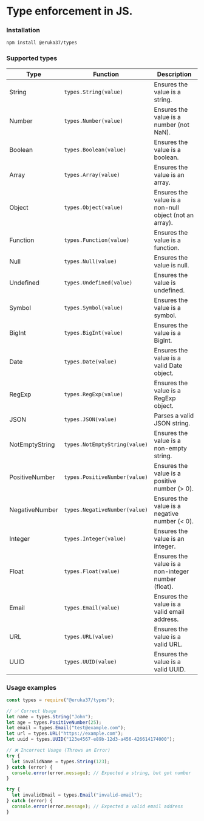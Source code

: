 # Type enforcement in JS. 

### Installation
```sh
npm install @eruka37/types
```

### Supported types
| Type            | Function                        | Description |
|----------------|--------------------------------|-------------|
| String         | `types.String(value)`         | Ensures the value is a string. |
| Number         | `types.Number(value)`         | Ensures the value is a number (not NaN). |
| Boolean        | `types.Boolean(value)`        | Ensures the value is a boolean. |
| Array          | `types.Array(value)`          | Ensures the value is an array. |
| Object         | `types.Object(value)`         | Ensures the value is a non-null object (not an array). |
| Function       | `types.Function(value)`       | Ensures the value is a function. |
| Null           | `types.Null(value)`           | Ensures the value is null. |
| Undefined      | `types.Undefined(value)`      | Ensures the value is undefined. |
| Symbol         | `types.Symbol(value)`         | Ensures the value is a symbol. |
| BigInt         | `types.BigInt(value)`         | Ensures the value is a BigInt. |
| Date          | `types.Date(value)`           | Ensures the value is a valid Date object. |
| RegExp         | `types.RegExp(value)`         | Ensures the value is a RegExp object. |
| JSON          | `types.JSON(value)`           | Parses a valid JSON string. |
| NotEmptyString | `types.NotEmptyString(value)` | Ensures the value is a non-empty string. |
| PositiveNumber | `types.PositiveNumber(value)` | Ensures the value is a positive number (> 0). |
| NegativeNumber | `types.NegativeNumber(value)` | Ensures the value is a negative number (< 0). |
| Integer        | `types.Integer(value)`        | Ensures the value is an integer. |
| Float         | `types.Float(value)`          | Ensures the value is a non-integer number (float). |
| Email         | `types.Email(value)`          | Ensures the value is a valid email address. |
| URL           | `types.URL(value)`            | Ensures the value is a valid URL. |
| UUID          | `types.UUID(value)`           | Ensures the value is a valid UUID. |


### Usage examples
```javascript
const types = require("@eruka37/types");

// ✅ Correct Usage
let name = types.String("John");
let age = types.PositiveNumber(25);
let email = types.Email("test@example.com");
let url = types.URL("https://example.com");
let uuid = types.UUID("123e4567-e89b-12d3-a456-426614174000");

// ❌ Incorrect Usage (Throws an Error)
try {
  let invalidName = types.String(123);
} catch (error) {
  console.error(error.message); // Expected a string, but got number
}

try {
  let invalidEmail = types.Email("invalid-email");
} catch (error) {
  console.error(error.message); // Expected a valid email address
}
```